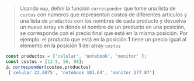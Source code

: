 > Usando `map`, definí la función `corresponder` que tome una lista de `costos` con números que representan costos de diferentes articulos y una lista de `productos` con los nombres de cada producto y devuelva un nuevo array en donde el nombre de un producto en una posición, se corresponde con el precio final que está en la misma posición. Por ejemplo: el producto que está en la posición **1** tiene un precio igual al elemento en la posición **1** del array `costos`
>
```js
const productos = ['celular', 'notebook', 'monitor' ];
const costos = [12.5, 56, 98];
ム corresponder(costos,productos)
 ['celular 22.6875', 'notebook 101.64', 'monitor 177.87']
```